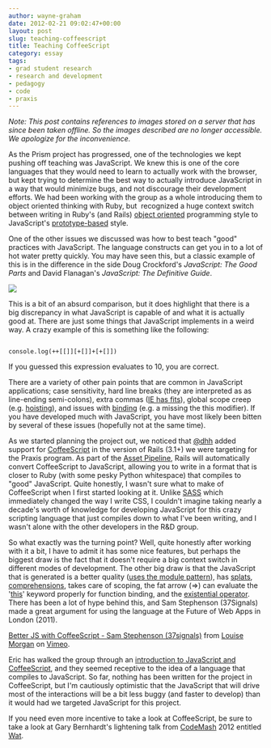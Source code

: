 ```yaml
---
author: wayne-graham
date: 2012-02-21 09:02:47+00:00
layout: post
slug: teaching-coffeescript
title: Teaching CoffeeScript
category: essay
tags:
- grad student research
- research and development
- pedagogy
- code
- praxis
---
```


*Note: This post contains references to images stored on a server that has since been taken offline. So the images described are no longer accessible. We apologize for the inconvenience.*

As the Prism project has progressed, one of the technologies we kept pushing off teaching was JavaScript. We knew this is one of the core languages that they would need to learn to actually work with the browser, but kept trying to determine the best way to actually introduce JavaScript in a way that would minimize bugs, and not discourage their development efforts. We had been working with the group as a whole introducing them to object oriented thinking with Ruby, but  recognized a huge context switch between writing in Ruby's (and Rails) [object oriented](http://en.wikipedia.org/wiki/Object-oriented_programming) programming style to JavaScript's [prototype-based](http://en.wikipedia.org/wiki/Prototype-based_programming) style.

One of the other issues we discussed was how to best teach "good" practices with JavaScript. The language constructs can get you in to a lot of hot water pretty quickly. You may have seen this, but a classic example of this is in the difference in the side Doug Crockford's _JavaScript: The Good Parts_ and David Flanagan's _JavaScript: The Definitive Guide_.

![](http://img.anongallery.org/img/2/0/javascript-the-good-parts-the-definitive-guide.jpg)

This is a bit of an absurd comparison, but it does highlight that there is a big discrepancy in what JavaScript is capable of and what it is actually good at. There are just some things that JavaScript implements in a weird way. A crazy example of this is something like the following:

```

console.log(++[[]][+[]]+[+[]])

```

If you guessed this expression evaluates to 10, you are correct.

There are a variety of other pain points that are common in JavaScript applications; case sensitivity, hard line breaks (they are interpreted as as line-ending semi-colons), extra commas ([IE has fits](http://www.enterprisedojo.com/2010/12/19/beware-the-trailing-comma-of-death/)), global scope creep (e.g. [hoisting](http://www.adequatelygood.com/2010/2/JavaScript-Scoping-and-Hoisting)), and issues with [binding](http://www.alistapart.com/articles/getoutbindingsituations) (e.g. a missing the this modifier). If you have developed much with JavaScript, you have most likely been bitten by several of these issues (hopefully not at the same time).

As we started planning the project out, we noticed that [@dhh](https://twitter.com/#!/dhh) added support for [CoffeeScript](http://coffeescript.org/) in the version of Rails (3.1+) we were targeting for the Praxis program. As part of the [Asset Pipeline](http://guides.rubyonrails.org/asset_pipeline.html), Rails will automatically convert CoffeeScript to JavaScript, allowing you to write in a format that is closer to Ruby (with some pesky Python whitespace) that compiles to "good" JavaScript. Quite honestly, I wasn't sure what to make of CoffeeScript when I first started looking at it. Unlike [SASS](http://sass-lang.com/) which immediately changed the way I write CSS, I couldn't imagine taking nearly a decade's worth of knowledge for developing JavaScript for this crazy scripting language that just compiles down to what I've been writing, and I wasn't alone with the other developers in the R&D group.

So what exactly was the turning point? Well, quite honestly after working with it a bit, I have to admit it has some nice features, but perhaps the biggest draw is the fact that it doesn't require a big context switch in different modes of development. The other big draw is that the JavaScript that is generated is a better quality ([uses the module pattern](http://www.adequatelygood.com/2010/3/JavaScript-Module-Pattern-In-Depth)), has [splats](http://coffeescript.org/#splats), [comprehensions](http://coffeescript.org/#loops), takes care of scoping, the fat arrow (=>) can evaluate the '[this](http://www.digital-web.com/articles/scope_in_javascript/)' keyword properly for function binding, and the [existential operator](http://coffeescript.org/#operators). There has been a lot of hype behind this, and Sam Stephenson (37Signals) made a great argument for using the language at the Future of Web Apps in London (2011).



[Better JS with CoffeeScript - Sam Stephenson (37signals)](http://vimeo.com/35258313) from [Louise Morgan](http://vimeo.com/user10059996) on [Vimeo](http://vimeo.com).

Eric has walked the group through an [introduction to JavaScript and CoffeeScript](https://praxis.scholarslab.org/topics/intro-to-javascript/), and they seemed receptive to the idea of a language that compiles to JavaScript. So far, nothing has been written for the project in CoffeeScript, but I'm cautiously optimistic that the JavaScript that will drive most of the interactions will be a bit less buggy (and faster to develop) than it would had we targeted JavaScript for this project.

If you need even more incentive to take a look at CoffeeScript, be sure to take a look at Gary Bernhardt's lightening talk from [CodeMash](http://codemash.org/) 2012 entitled [Wat](https://www.destroyallsoftware.com/talks/wat).
